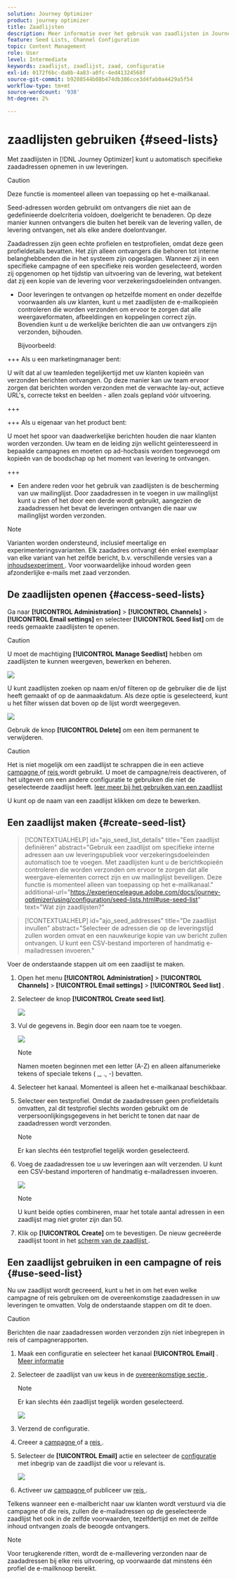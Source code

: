 ```yaml
---
solution: Journey Optimizer
product: journey optimizer
title: Zaadlijsten
description: Meer informatie over het gebruik van zaadlijsten in Journey Optimizer
feature: Seed Lists, Channel Configuration
topic: Content Management
role: User
level: Intermediate
keywords: zaadlijst, zaadlijst, zaad, configuratie
exl-id: 0172f6bc-da8b-4a83-a0fc-4ed41324568f
source-git-commit: b9208544b08b474db386cce3d4fab0a4429a5f54
workflow-type: tm+mt
source-wordcount: '938'
ht-degree: 2%

---
```


# zaadlijsten gebruiken {#seed-lists}

Met zaadlijsten in [!DNL Journey Optimizer] kunt u automatisch specifieke zaadadressen opnemen in uw leveringen.

>[!CAUTION]
>
>Deze functie is momenteel alleen van toepassing op het e-mailkanaal.

Seed-adressen worden gebruikt om ontvangers die niet aan de gedefinieerde doelcriteria voldoen, doelgericht te benaderen. Op deze manier kunnen ontvangers die buiten het bereik van de levering vallen, de levering ontvangen, net als elke andere doelontvanger.

Zaadadressen zijn geen echte profielen en testprofielen, omdat deze geen profieldetails bevatten. Het zijn alleen ontvangers die behoren tot interne belanghebbenden die in het systeem zijn opgeslagen. Wanneer zij in een specifieke campagne of een specifieke reis worden geselecteerd, worden zij opgenomen op het tijdstip van uitvoering van de levering, wat betekent dat zij een kopie van de levering voor verzekeringsdoeleinden ontvangen.

* Door leveringen te ontvangen op hetzelfde moment en onder dezelfde voorwaarden als uw klanten, kunt u met zaadlijsten de e-mailkopieën controleren die worden verzonden om ervoor te zorgen dat alle weergaveformaten, afbeeldingen en koppelingen correct zijn. Bovendien kunt u de werkelijke berichten die aan uw ontvangers zijn verzonden, bijhouden.

  Bijvoorbeeld:

+++ Als u een marketingmanager bent:

  U wilt dat al uw teamleden tegelijkertijd met uw klanten kopieën van verzonden berichten ontvangen. Op deze manier kan uw team ervoor zorgen dat berichten worden verzonden met de verwachte lay-out, actieve URL&#39;s, correcte tekst en beelden - allen zoals gepland vóór uitvoering.

+++

+++ Als u eigenaar van het product bent:

  U moet het spoor van daadwerkelijke berichten houden die naar klanten worden verzonden. Uw team en de leiding zijn wellicht geïnteresseerd in bepaalde campagnes en moeten op ad-hocbasis worden toegevoegd om kopieën van de boodschap op het moment van levering te ontvangen.

+++

* Een andere reden voor het gebruik van zaadlijsten is de bescherming van uw mailinglijst. Door zaadadressen in te voegen in uw mailinglijst kunt u zien of het door een derde wordt gebruikt, aangezien de zaadadressen het bevat de leveringen ontvangen die naar uw mailinglijst worden verzonden.

>[!NOTE]
>
>Varianten worden ondersteund, inclusief meertalige en experimenteringsvarianten. Elk zaadadres ontvangt één enkel exemplaar van elke variant van het zelfde bericht, b.v. verschillende versies van a [ inhoudsexperiment ](../content-management/get-started-experiment.md). Voor voorwaardelijke inhoud worden geen afzonderlijke e-mails met zaad verzonden.

## De zaadlijsten openen {#access-seed-lists}

Ga naar **[!UICONTROL Administration]** > **[!UICONTROL Channels]** > **[!UICONTROL Email settings]** en selecteer **[!UICONTROL Seed list]** om de reeds gemaakte zaadlijsten te openen.

<!--
>[!CAUTION]
>
>Permissions to view, export and manage the seed lists are restricted to [Journey Administrators](../administration/ootb-product-profiles.md#journey-administrator). Learn more on managing [!DNL Journey Optimizer] users' access rights in [this section](../administration/permissions-overview.md).-->

>[!CAUTION]
>
>U moet de machtiging **[!UICONTROL Manage Seedlist]** hebben om zaadlijsten te kunnen weergeven, bewerken en beheren.

![](assets/seed-list-access.png)

U kunt zaadlijsten zoeken op naam en/of filteren op de gebruiker die de lijst heeft gemaakt of op de aanmaakdatum. Als deze optie is geselecteerd, kunt u het filter wissen dat boven op de lijst wordt weergegeven.

![](assets/seed-list-filtering.png)

Gebruik de knop **[!UICONTROL Delete]** om een item permanent te verwijderen.

>[!CAUTION]
>
>Het is niet mogelijk om een zaadlijst te schrappen die in een actieve [ campagne ](../campaigns/review-activate-campaign.md) of [ reis ](../building-journeys/publishing-the-journey.md) wordt gebruikt. U moet de campagne/reis deactiveren, of het uitgeven om een andere configuratie te gebruiken die niet de geselecteerde zaadlijst heeft. [ leer meer bij het gebruiken van een zaadlijst ](#use-seed-list)

U kunt op de naam van een zaadlijst klikken om deze te bewerken. <!--Use the **[!UICONTROL Edit]** button to edit a seed list.-->

## Een zaadlijst maken {#create-seed-list}

>[!CONTEXTUALHELP]
>id="ajo_seed_list_details"
>title="Een zaadlijst definiëren"
>abstract="Gebruik een zaadlijst om specifieke interne adressen aan uw leveringspubliek voor verzekeringsdoeleinden automatisch toe te voegen. Met zaadlijsten kunt u de berichtkopieën controleren die worden verzonden om ervoor te zorgen dat alle weergave-elementen correct zijn en uw mailinglijst beveiligen. Deze functie is momenteel alleen van toepassing op het e-mailkanaal."
>additional-url="https://experienceleague.adobe.com/docs/journey-optimizer/using/configuration/seed-lists.html#use-seed-list" text="Wat zijn zaadlijsten?"

>[!CONTEXTUALHELP]
>id="ajo_seed_addresses"
>title="De zaadlijst invullen"
>abstract="Selecteer de adressen die op de leveringstijd zullen worden omvat en een nauwkeurige kopie van uw bericht zullen ontvangen. U kunt een CSV-bestand importeren of handmatig e-mailadressen invoeren."

Voer de onderstaande stappen uit om een zaadlijst te maken.

1. Open het menu **[!UICONTROL Administration]** > **[!UICONTROL Channels]** > **[!UICONTROL Email settings]** > **[!UICONTROL Seed list]** .

1. Selecteer de knop **[!UICONTROL Create seed list]**.

   ![](assets/seed-list-create-button.png)

1. Vul de gegevens in. Begin door een naam toe te voegen.

   ![](assets/seed-list-details.png)

   >[!NOTE]
   >
   >Namen moeten beginnen met een letter (A-Z) en alleen alfanumerieke tekens of speciale tekens ( _, ., -) bevatten.

1. Selecteer het kanaal. Momenteel is alleen het e-mailkanaal beschikbaar.

1. Selecteer een testprofiel. Omdat de zaadadressen geen profieldetails omvatten, zal dit testprofiel slechts worden gebruikt om de verpersoonlijkingsgegevens in het bericht te tonen dat naar de zaadadressen wordt verzonden.

   >[!NOTE]
   >
   >Er kan slechts één testprofiel tegelijk worden geselecteerd.

1. Voeg de zaadadressen toe u uw leveringen aan wilt verzenden. U kunt een CSV-bestand importeren of handmatig e-mailadressen invoeren.

   ![](assets/seed-list-email-addresses.png)

   >[!NOTE]
   >
   >U kunt beide opties combineren, maar het totale aantal adressen in een zaadlijst mag niet groter zijn dan 50.

1. Klik op **[!UICONTROL Create]** om te bevestigen. De nieuw gecreëerde zaadlijst toont in het [ scherm van de zaadlijst ](#access-seed-lists).

## Een zaadlijst gebruiken in een campagne of reis {#use-seed-list}

Nu uw zaadlijst wordt gecreeerd, kunt u het in om het even welke campagne of reis gebruiken om de overeenkomstige zaadadressen in uw leveringen te omvatten. Volg de onderstaande stappen om dit te doen.

>[!CAUTION]
>
>Berichten die naar zaadadressen worden verzonden zijn niet inbegrepen in reis of campagnerapporten.

1. Maak een configuratie en selecteer het kanaal **[!UICONTROL Email]** . [Meer informatie](../email/email-settings.md)

1. Selecteer de zaadlijst van uw keus in de [ overeenkomstige sectie ](../email/email-settings.md#seed-list).

   >[!NOTE]
   >
   >Er kan slechts één zaadlijst tegelijk worden geselecteerd.

   ![](assets/seed-list-surface.png)

1. Verzend de configuratie.

1. Creeer a [ campagne ](../campaigns/create-campaign.md) of a [ reis ](../building-journeys/journey-gs.md).

1. Selecteer de **[!UICONTROL Email]** actie en selecteer de [ configuratie ](channel-surfaces.md) met inbegrip van de zaadlijst die voor u relevant is.

   ![](assets/seed-list-campaign-email.png)

1. Activeer uw [ campagne ](../campaigns/review-activate-campaign.md) of publiceer uw [ reis ](../building-journeys/publishing-the-journey.md).

Telkens wanneer een e-mailbericht naar uw klanten wordt verstuurd via die campagne of die reis, zullen de e-mailadressen op de geselecteerde zaadlijst het ook in de zelfde voorwaarden, tezelfdertijd en met de zelfde inhoud ontvangen zoals de beoogde ontvangers.

>[!NOTE]
>
>Voor terugkerende ritten, wordt de e-maillevering verzonden naar de zaadadressen bij elke reis uitvoering, op voorwaarde dat minstens één profiel de e-mailknoop bereikt.
